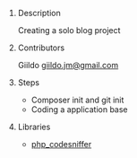 1. Description

    Creating a solo blog project

2. Contributors

    Giildo <giildo.jm@gmail.com>

3. Steps

    * Composer init and git init
    * Coding a application base
    
4. Libraries

    * [php_codesniffer](https://packagist.org/packages/squizlabs/php_codesniffer)
